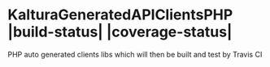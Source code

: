# KalturaGeneratedAPIClientsPHP |build-status| |coverage-status|
PHP auto generated clients libs which will then be built and test by Travis CI
